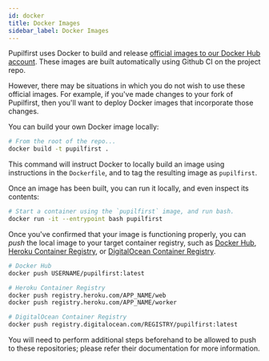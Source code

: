 ```yaml
---
id: docker
title: Docker Images
sidebar_label: Docker Images
---
```


Pupilfirst uses Docker to build and release [official images to our Docker Hub account](https://hub.docker.com/r/pupilfirst/pupilfirst/tags). These images are built automatically using Github CI on the project repo.

However, there may be situations in which you do not wish to use these official images. For example, if you've made changes to your fork of Pupilfirst, then you'll want to deploy Docker images that incorporate those changes.

You can build your own Docker image locally:

```bash
# From the root of the repo...
docker build -t pupilfirst .
```

This command will instruct Docker to locally build an image using instructions in the `Dockerfile`, and to tag the resulting image as `pupilfirst`.

Once an image has been built, you can run it locally, and even inspect its contents:

```bash
# Start a container using the `pupilfirst` image, and run bash.
docker run -it --entrypoint bash pupilfirst
```

Once you've confirmed that your image is functioning properly, you can _push_ the local image to your target container registry, such as [Docker Hub](https://hub.docker.com), [Heroku Container Registry](https://devcenter.heroku.com/articles/container-registry-and-runtime), or [DigitalOcean Container Registry](https://docs.digitalocean.com/products/container-registry/).

```bash
# Docker Hub
docker push USERNAME/pupilfirst:latest

# Heroku Container Registry
docker push registry.heroku.com/APP_NAME/web
docker push registry.heroku.com/APP_NAME/worker

# DigitalOcean Container Registry
docker push registry.digitalocean.com/REGISTRY/pupilfirst:latest
```

You will need to perform additional steps beforehand to be allowed to push to these repositories; please refer their documentation for more information.
